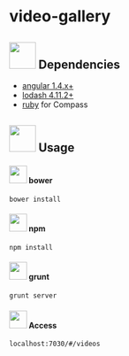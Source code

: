 # video-gallery

<img src="https://drslash.com/wp-content/uploads/2014/12/Archive-Utility.png" width="48" height="48">&nbsp;Dependencies
----------------------------

- [angular 1.4.x+](https://github.com/angular/angular)
- [lodash 4.11.2+](https://github.com/lodash/lodash)
- [ruby](http://rubyinstaller.org/downloads/archives) for Compass

<img src="http://www.hostingreviewslist.com/wp-content/uploads/2013/04/code-icon-script.png" width="48" height="48">&nbsp;Usage
----------------------------

#### <img src="https://versioneye.files.wordpress.com/2014/01/bower-logo.png" width="32" height="32">&nbsp;bower

```
bower install
```

#### <img src="https://raw.githubusercontent.com/npm/logos/master/npm%20square/n-64.png" width="32" height="32">&nbsp;npm

```
npm install
```

#### <img src="https://raw.githubusercontent.com/gruntjs/gruntjs.com/master/src/media/grunt-logo.png" width="32" height="32">&nbsp;grunt

```
grunt server
```

#### <img src="https://upload.wikimedia.org/wikipedia/commons/8/87/Google_Chrome_icon_(2011).png" width="32" height="32">&nbsp;Access

```
localhost:7030/#/videos
```
